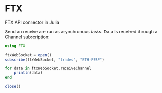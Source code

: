 # FTX
FTX API connector in Julia

Send an receive are run as asynchronous tasks.
Data is received through a Channel subscription:

```julia
using FTX

ftxWebSocket = open()
subscribe(ftxWebSocket, "trades", "ETH-PERP")

for data in ftxWebSocket.receiveChannel
    println(data)
end

close()
```
